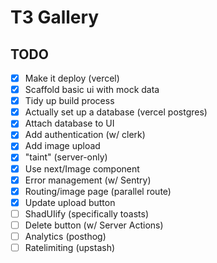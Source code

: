 # T3 Gallery

## TODO

- [x] Make it deploy (vercel)
- [x] Scaffold basic ui with mock data
- [x] Tidy up build process
- [x] Actually set up a database (vercel postgres)
- [x] Attach database to UI
- [x] Add authentication (w/ clerk)
- [x] Add image upload
- [x] "taint" (server-only)
- [x] Use next/Image component
- [x] Error management (w/ Sentry)
- [x] Routing/image page (parallel route)
- [x] Update upload button
- [ ] ShadUIify (specifically toasts) 
- [ ] Delete button (w/ Server Actions)
- [ ] Analytics (posthog)
- [ ] Ratelimiting (upstash)